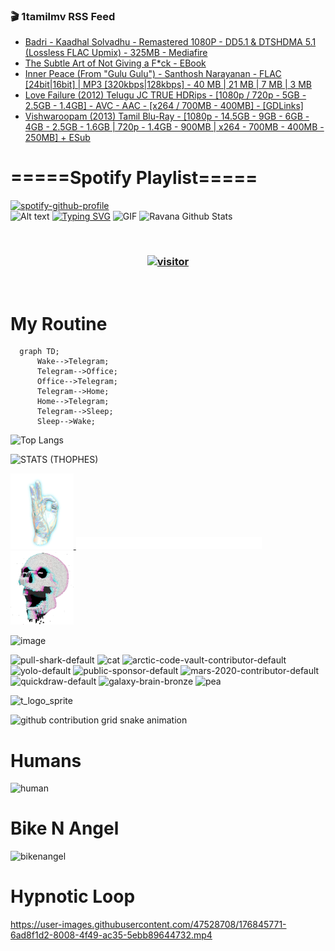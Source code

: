 ### 🎬 1tamilmv RSS Feed

<!-- BLOG-POST-LIST:START -->
- [Badri - Kaadhal Solvadhu  - Remastered 1080P - DD5.1 &amp; DTSHDMA 5.1 &lpar;Lossless FLAC Upmix&rpar; - 325MB - Mediafire](https://www.1tamilmv.pics/index.php?/forums/topic/166387-badri-kaadhal-solvadhu-remastered-1080p-dd51-dtshdma-51-lossless-flac-upmix-325mb-mediafire/&do=findComment&comment=332107)
- [The Subtle Art of Not Giving a F*ck - EBook](https://www.1tamilmv.pics/index.php?/forums/topic/166386-the-subtle-art-of-not-giving-a-fck-ebook/&do=findComment&comment=332106)
- [Inner Peace &lpar;From &quot;Gulu Gulu&quot;&rpar; - Santhosh Narayanan - FLAC [24bit|16bit] | MP3 [320kbps|128kbps] - 40 MB | 21 MB | 7 MB | 3 MB](https://www.1tamilmv.pics/index.php?/forums/topic/166381-inner-peace-from-gulu-gulu-santhosh-narayanan-flac-24bit16bit-mp3-320kbps128kbps-40-mb-21-mb-7-mb-3-mb/&do=findComment&comment=332105)
- [Love Failure &lpar;2012&rpar; Telugu JC TRUE HDRips - [1080p / 720p - 5GB - 2.5GB - 1.4GB] - AVC - AAC - [x264 / 700MB - 400MB] - [GDLinks]](https://www.1tamilmv.pics/index.php?/forums/topic/135038-love-failure-2012-telugu-jc-true-hdrips-1080p-720p-5gb-25gb-14gb-avc-aac-x264-700mb-400mb-gdlinks/&do=findComment&comment=332103)
- [Vishwaroopam &lpar;2013&rpar; Tamil Blu-Ray - [1080p - 14.5GB - 9GB - 6GB - 4GB - 2.5GB - 1.6GB | 720p - 1.4GB - 900MB | x264 - 700MB - 400MB - 250MB] + ESub](https://www.1tamilmv.pics/index.php?/forums/topic/104552-vishwaroopam-2013-tamil-blu-ray-1080p-145gb-9gb-6gb-4gb-25gb-16gb-720p-14gb-900mb-x264-700mb-400mb-250mb-esub/&do=findComment&comment=332102)
<!-- BLOG-POST-LIST:END -->

# =====Spotify Playlist=====
[![spotify-github-profile](https://spotify-github-profile.vercel.app/api/view?uid=31rfzgmuvvewegdlxvlev4ynz4vu&cover_image=true&theme=default&bar_color=53b14f&bar_color_cover=true)](https://ravana69.github.io/rss)
</br>
![Alt text](https://spotify-recently-played-readme.vercel.app/api?user=31rfzgmuvvewegdlxvlev4ynz4vu)
[![Typing SVG](https://readme-typing-svg.herokuapp.com?color=%2336BCF7&center=true&vCenter=true&multiline=true&height=81&lines=I+AM+RAVANA;CONTACT+ME+ON+TELEGRAM%3A+%40R4V4N4)](https://git.io/typing-svg)
<img align="centre" height="400px" width="490px" alt="GIF" src="https://github.com/ravana69/ravana69/blob/master/rvm.gif" />
![Ravana Github Stats](https://github-readme-stats.vercel.app/api?username=ravana69&&show_icons=true&theme=radical)

<br />
<h3 align="center"> <a href="https://t.me/r4v4n4"><img src="https://profile-counter.glitch.me/ravana69/count.svg" alt="visitor" width="600"></a> </h3>
</br>

<H1>My Routine</H1>

```mermaid
  graph TD;
      Wake-->Telegram;
      Telegram-->Office;
      Office-->Telegram;
      Telegram-->Home;
      Home-->Telegram;
      Telegram-->Sleep;
      Sleep-->Wake;
```
![Top Langs](https://github-readme-stats.vercel.app/api/top-langs/?username=ravana69&&show_icons=true&theme=radical)

![STATS (THOPHES)](https://github-profile-trophy.vercel.app/?username=ravana69&theme=gruvbox&margin-w=10&margin-h=15&column=8)
<br />
<p align="left">
    <a href="#">
        <img width="20%" src="./assets/images/hand.gif" alt="" />
    </a>
    <a href="#">
        <img width="59%" src="./assets/images/spacer.png" alt="" >
    </a>
    <a href="#">
        <img width="20%" src="./assets/images/skull.gif" alt="" />
    </a>
</p>


![image](https://user-images.githubusercontent.com/47528708/175298537-0623dc00-7b1a-4ec1-b5b1-71768763a234.png)

<img width="148" alt="pull-shark-default" src="https://user-images.githubusercontent.com/47528708/176419715-70981865-4dc6-489a-8a1a-06842db67b15.gif"> <img width="148" alt="cat" src="https://user-images.githubusercontent.com/47528708/179149594-60701d0e-e626-415f-9958-80736351eadd.gif"> <img width="148" alt="arctic-code-vault-contributor-default" src="https://user-images.githubusercontent.com/47528708/175267501-e1fbbb8f-c2b2-4882-b865-2ac4debef26c.png"> <img width="148" alt="yolo-default" src="https://user-images.githubusercontent.com/47528708/175267654-281a1880-1129-4b7b-bf2f-de5dd2bc5afa.png"> <img width="148" alt="public-sponsor-default" src="https://user-images.githubusercontent.com/47528708/175268448-2e78cc75-fb25-4d76-bd22-7df520446b45.png"> <img width="148" alt="mars-2020-contributor-default" src="https://user-images.githubusercontent.com/47528708/175268475-de6d987a-3be9-4353-86a5-23b422559355.png"> <img width="148" alt="quickdraw-default" src="https://user-images.githubusercontent.com/47528708/179148665-33e7c2c8-5d95-413e-8b25-6862820a5fe7.png"> <img width="148" alt="galaxy-brain-bronze" src="https://user-images.githubusercontent.com/47528708/176419717-e2fdca8b-0fdc-47dd-9511-a7ff52178a33.gif"> <img width="148" alt="pea" src="https://user-images.githubusercontent.com/47528708/179149608-800ce6e1-7d24-4bfe-8e84-5628e6d5497d.gif">

![t_logo_sprite](https://user-images.githubusercontent.com/47528708/175293007-21ff1792-1fca-4be3-bcae-12fdc3aa414f.svg)

![github contribution grid snake animation](https://raw.githubusercontent.com/ravana69/ravana69/output/github-contribution-grid-snake-dark.svg#gh-dark-mode-only)

# Humans
<img width="170" alt="human" src="https://user-images.githubusercontent.com/47528708/176413829-c142d478-1c96-4c3c-a2a4-2dd35374c335.gif">

# Bike N Angel
<img width="170" alt="bikenangel" src="https://user-images.githubusercontent.com/47528708/176616968-3a44f91e-8016-477c-9bb5-c4689a1adbee.gif">

# Hypnotic Loop

https://user-images.githubusercontent.com/47528708/176845771-6ad8f1d2-8008-4f49-ac35-5ebb89644732.mp4

